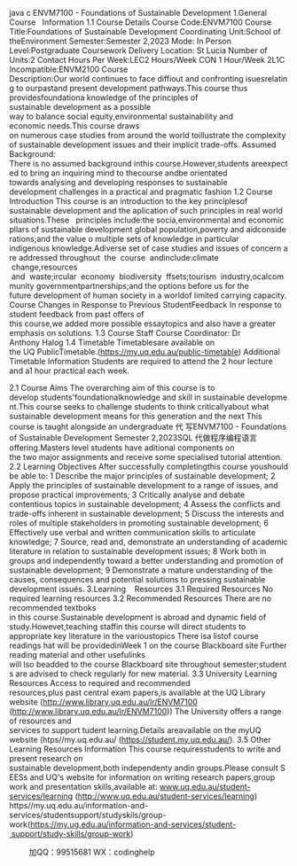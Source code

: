 java c
ENVM7100 - Foundations of Sustainable Development 
1.General Course   Information 
1.1 Course Details Course Code:ENVM7100
Course Title:Foundations of Sustainable Development Coordinating Unit:School of theEnvironment
Semester:Semester 2,2023 Mode: In Person
Level:Postgraduate Coursework Delivery Location: St Lucia
Number of Units:2 
Contact Hours Per Week:LEC2 Hours/Week CON 1 Hour/Week 2L1C Incompatible:ENVM2100
Course Description:Our world continues to face diffiout and confronting isuesrelating to ourpastand present development pathways.This course thus providesfoundationa knowledge of the principles of sustainable development as a possible way to balance social equity,environmental
sustainability and economic needs.This course draws on numerous case studies from around the world toillustrate the complexity of sustainable development issues and their implicit trade-offs.
Assumed Background: 
There is no assumed background inthis course.However,students areexpected to bring an inquiring mind to thecourse andbe orientated towards analysing and developing responses to sustainable development challenges in a practical and pragmatic fashion
1.2 Course Introduction 
This course is an introduction to the key principlesof sustainable development and the aplication of such principles in real world situations.These   principles include:the socia,environmental and economic pllars of sustainable development global population,poverty and aidconsiderations;and the value o multiple sets of knowledge in particular indigenous knowledge.Adiverse set of case studies and issues of concern are addressed
throughout  the  course  andinclude:climate  change,resources  and  waste;ircular  economy  biodiversity  ffsets;tourism  industry,ocalcommunity governmentpartnerships;and the options before us for the future development of human society in a worldof limited carrying capacity.
Course Changes in Response to Previous StudentFeedback 
In response to student feedback from past offers of this course,we added more possible essaytopics and also have a greater emphasis on solutions.
1.3 Course Staff 
Course Coordinator: Dr Anthony Halog
1.4 Timetable 
Timetablesare available on the UQ PublicTimetable.(https://my.uq.edu.au/public-timetable)
Additional Timetable Information 
Students are required to attend the 2 hour lecture and a1 hour practical each week.


2.1 Course Aims 
The overarching aim of this course is to develop students'foundationalknowledge and skill in sustainable development.This course seeks to challenge students to think criticallyabout what sustainable development means for this generation and the next
This course is taught alongside an undergraduate 代 写ENVM7100 - Foundations of Sustainable Development Semester 2,2023SQL
代做程序编程语言offering.Masters level students have aditional components on the two major assignments and receive some specialised tutorial attention.
2.2 Learning Objectives 
After successfully completingthis course youshould be able to:
1 Describe the major principles of sustainable development;
2 Apply the principles of sustainable development to a range of issues, and propose practical improvements;
3 Critically analyse and debate contentious topics in sustainable development;
4 Assess the conflicts and trade-offs inherent in sustainable development;
5 Discuss the interests and roles of multiple stakeholders in promoting sustainable development;
6 Effectively use verbal and written communication skills to articulate knowledge;
7 Source, read and, demonstrate an understanding of academic literature in relation to sustainable development issues;
8 Work both in groups and independently toward a better understanding and promotion of sustainable development;
9 Demonstrate a mature understanding of the causes, consequences and potential solutions to pressing sustainable development issués.
3.Learning    Resources 
3.1 Required Resources 
No required learning resources
3.2 Recommended Resources 
There are no recommended textboks in this course.Sustainable development is abroad and dynamic field of study.Howevet,teaching staffin this course will direct students to appropriate key literature in the varioustopics
There isa listof course readings hat will be providedinWeek 1 on the course Blackboard site
Further reading material and other usefulinks will lso beadded to the course Blackboard site throughout semester;students are advised to check regularly for new material.
3.3 University Learning Resources 
Access to required and recommended resources,plus past central exam papers,is available at the UQ Library website (http://www.library.uq.edu.au/lr/ENVM7100 (http://www.library.uq.edu.au/lr/ENVM7100))
The University offers a range of resources and services to support tudent learning.Details areavailable on the myUQ website (htps//my.uq.edu.au/ (https://student.my.uq.edu.au/).
3.5 Other Learning Resources Information 
This course requiresstudents to write and present research on sustainable development,both independenty andin groups.Please consult SEESs and UQ's website for information on writing research papers,group work and presentation skills,available at:
www.uq.edu.au/student-services/learning (http://www.uq.edu.au/student-services/learning)
https//my.uq.edu.au/information-and-services/studentsupport/studyskils/group-work(https://my.ug.edu.au/information-and-services/student- support/study-skills/group-work)





         
加QQ：99515681  WX：codinghelp
